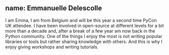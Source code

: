 name: Emmanuelle Delescolle
---
I am Emma, I am from Belgium and will be this year a second time PyCon UK attendee.
I have been involved in open-source at different levels for a bit more than a decade and, after a break of a few year am now back in the Python community.
One of the things I enjoy the most is not writing popular libraries or tools but rather sharing knowledge with others. And this is why I enjoy giving workshops and writing tutorials.